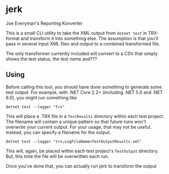 # jerk
Joe Everyman's Reporting Konverter

This is a small CLI utility to take the XML output from `dotnet test` in TRX-format and transform it into something else. The assumption is that you'll pass in several input XML files and output to a combined transformed file.

The only transformer currently included will convert to a CSV that simply shows the test status, the test name and???

## Using

Before calling this tool, you should have done something to generate some test output. For example, with .NET Core 2.2+ (including .NET 5.0 and .NET 6.0), you might run something like

```
dotnet test --logger "trx"
```

This will place a .TRX file in a `TestResults` directory within each test project. The filename will contain a unique pattern so that future runs won't overwrite your current output. For your usage, that may not be useful. Instead, you can specify a filename for the output.

```
dotnet test --logger "trx;LogFileName=TestOutputResults.xml"
```

This will, again, be placed within each test project's `TestOutput` directory. But, this time the file will be overwritten each run.

Once you've done that, you can actually run jerk to transform the output

